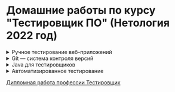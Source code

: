 # Домашние работы по курсу "Тестировщик ПО" (Нетология 2022 год)

<details>
   <summary>Ручное тестирование веб-приложений</summary>

1. Введение в тестирование ПО. Методы и виды тестирования 
2. Основы клиент-серверного взаимодействия
3. Тестирование ПО. Тест-дизайн
4. Артефакты тестирования. Дефекты
5. Артефакты тестирования. Тестовая документация
6. Инструменты тестирования для работы с документацией
7. Инструменты тестирования. Клиент-Сервер
8. Жизненный цикл разработки ПО. Гибкие методологии разработки ПО
9. Курсовая работа по модулю
</details>

<details>
   <summary>Git — система контроля версий</summary>

1. Введение в систему контроля версий Git 
2. Внедрение системы контроля версий Git & GitHub
3. История работы и ветки в Git & GitHub
4. Командная работа в Git & GitHub
</details>

<details>
   <summary>Java для тестировщиков</summary>

1. Введение в Java 
2. Карта компетенций по модулю “Java для тестировщиков”
3. Примитивные типы данных, условные операторы, выход за границы типов и погрешность вычислений
4. Testability, авто-тесты, введение в ООП: объекты и методы
5. Система сборки Maven, управление зависимостями, авто-тесты на JUnit5
6. Циклы, параметризованные тесты и аннотации (часть 1)
7. Циклы, параметризованные тесты и аннотации (часть 2)
8. Выстраивание процесса непрерывной интеграции (CI): Github Actions. Покрытие кода с JaCoCo, статический анализ кода: CheckStyle, SpotBugs
9. Объектно-ориентированное программирование и проектирование
10. Объектно-ориентированное программирование: ключевые принципы
11. Объекты с внутренним состоянием, управление состоянием при тестировании
12. Композиция и зависимость объектов. Mockito при создании авто-тестов
13. Наследование и расширяемость систем. Проблемы наследования
14. Исключительные ситуации и их обработка. Тестирование исключений
15. Интерфейсы для организации малой связности. Обобщённое программирование (Generics)
16. Collections Framework. CRUD и тестирование систем, управляющих набором объектов

</details>

<details>
   <summary>Автоматизированное тестирование</summary>

1. Основы автоматизации [Задача 1, 2](https://github.com/Ekaterina-Isabel/CashbackHacker)
2. Тестирование API. CI [Задача 1, 2](), [Задача 3](https://github.com/Ekaterina-Isabel/2._PostmanEcho/tree/master)
3. Тестирование веб-интерфейсов, Selenium и Selenide [Задача 1, 2](https://github.com/Ekaterina-Isabel/3._Card_order)
4. Selenide [Задача 1, 2](https://github.com/Ekaterina-Isabel/4._Card_delivery_order)
5. Patterns [Задача 1](https://github.com/Ekaterina-Isabel/5._Patterns), [Задача 2]()
6. Behaviour Driven Development [Лекция](https://github.com/Ekaterina-Isabel/BDD_lesson), [Задача 1](https://github.com/Ekaterina-Isabel/7._Page_Objects)
7. Docker и Docker Compose [Задача 1](https://github.com/Ekaterina-Isabel/8_PostgreSQL)
8. SQL [Лекция](https://github.com/Ekaterina-Isabel/9._SQL_lesson), [Задача 1](https://github.com/Ekaterina-Isabel/9._Deadline_coming_soon)
9. Репортинг: Report Portal [Задача 1](https://github.com/Ekaterina-Isabel/5._Patterns)
10. Заключительная лекция [Задача 1](https://github.com/Ekaterina-Isabel/10._Final_homework)
</details>

[Дипломная работа профессии Тестировщик](https://github.com/Ekaterina-Isabel/Diploma)
